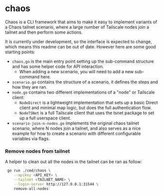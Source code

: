 # chaos

Chaos is a CLI framework that aims to make it easy to implement variants of a Chaos tailnet scenario, where a large number of Tailscale nodes join a tailnet and then perform some actions.

It is currently under development, so the interface is expected to change, which means this readme can be out of date. However here are some good starting points:

- `chaos.go` is the main entry point setting up the sub-command structure and has some helper code for API interaction.
  - When adding a new scenario, you will need to add a new sub-command here.
- `scenario.go` contains the structure of a scenario, it defines the steps and how they are ran.
- `node.go` contains two different implementations of a "node" or Tailscale client:
  - `NodeDirect` is a lightweight implementation that sets up a basic Direct client and minimal map logic, but does the full authentication flow.
  - `NodeTSNet` is a full Tailscale client that uses the tsnet package to set up a full userspace client.
- `scenario-join-n-nodes.go` implements the original chaos tailnet scenario, where N nodes join a tailnet, and also serves as a nice example for how to create a scenario with different configurable variables via flags.


### Remove nodes from tailnet

A helper to clean out all the nodes in the tailnet can be ran as follow:

```bash
 go run ./cmd/chaos \
    --apikey <API_KEY> \
    --tailnet <TAILNET_NAME> \
    --login-server http://127.0.0.1:31544 \
    remove-all-nodes
```
